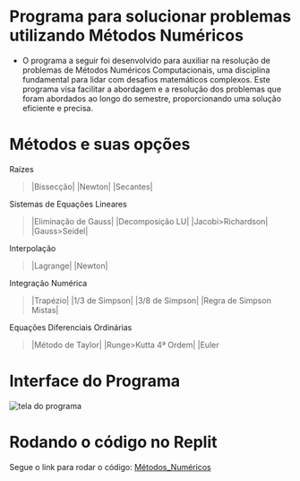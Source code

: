 # Programa para solucionar problemas utilizando Métodos Numéricos

* O programa a seguir foi desenvolvido para auxiliar na resolução de problemas de Métodos Numéricos Computacionais, uma disciplina fundamental para lidar com desafios matemáticos complexos. Este programa visa facilitar a abordagem e a resolução dos problemas que foram abordados ao longo do semestre, proporcionando uma solução eficiente e precisa.

# Métodos e suas opções 

Raízes
> |Bissecção|
> |Newton|
> |Secantes|

Sistemas de Equações Lineares
  > |Eliminação de Gauss|
  > |Decomposição LU|
  > |Jacobi>Richardson|
  > |Gauss>Seidel|

Interpolação 
  > |Lagrange|
  > |Newton|

Integração Numérica
  > |Trapézio|
  > |1/3 de Simpson|
  > |3/8 de Simpson|
  > |Regra de Simpson Mistas|

Equações Diferenciais Ordinárias
  > |Método de Taylor|
  > |Runge>Kutta 4ª Ordem|
  > |Euler

# Interface do Programa
![tela do programa](https://github.com/yohanngusso/Metodos-Numericos/assets/79810080/80c64480-2075-42fb-949a-13b2df8d6b00)

# Rodando o código no Replit
Segue o link para rodar o código: <a href="https://replit.com/@yohanngusso/Programa-de-Metodos-Numericos"> Métodos_Numéricos<a/>
